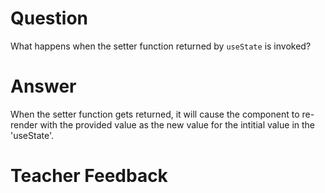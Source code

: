 # Question

What happens when the setter function returned by `useState` is invoked?

# Answer
When the setter function gets returned, it will cause the component to re-render with the provided value as the new value for the intitial value in the 'useState'.

# Teacher Feedback